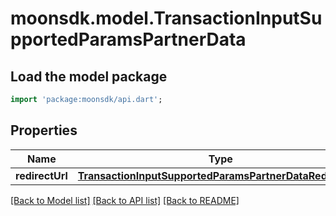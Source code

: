 # moonsdk.model.TransactionInputSupportedParamsPartnerData

## Load the model package

```dart
import 'package:moonsdk/api.dart';
```

## Properties

| Name            | Type                                                                                                                  | Description | Notes |
| --------------- | --------------------------------------------------------------------------------------------------------------------- | ----------- | ----- |
| **redirectUrl** | [**TransactionInputSupportedParamsPartnerDataRedirectUrl**](transactioninputsupportedparamspartnerdataredirecturl.md) |             |       |

[\[Back to Model list\]](./#documentation-for-models) [\[Back to API list\]](./#documentation-for-api-endpoints) [\[Back to README\]](./)
